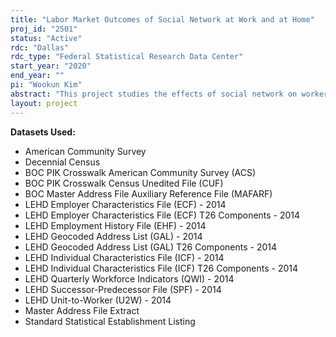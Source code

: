 ```yaml
---
title: "Labor Market Outcomes of Social Network at Work and at Home"
proj_id: "2501"
status: "Active"
rdc: "Dallas"
rdc_type: "Federal Statistical Research Data Center"
start_year: "2020"
end_year: ""
pi: "Wookun Kim"
abstract: "This project studies the effects of social network on workers' labor market decisions and other outcomes. We will investigate if a worker's job trajectory and earnings are affected by the network of both coworkers and neighbors and if so, assess the magnitude of the network effect. We will also examine the channels of effects by looking at the demographic characteristics, occupation, industry, and income of the workers and the place they work and live. Our empirical strategies to identify the causal effects rely on the access to the workplace and neighborhood data available through the Longitudinal Employer-Household Dynamics (LEHD), American Community Survey (ACS), Master Address File Auxiliary Reference File (MAFARF), Master Address File Extract (MAFX) and Decennial Census from 2000-2020. We will focus on the employees at single-establishment firms to construct network at workplace. The proposed research will shed light on the existence, magnitude and relative importance of both workplace and neighbor network, and contribute to the literature on the implications on labor market inequality."
layout: project
---
```


**Datasets Used:**

  - American Community Survey 
  - Decennial Census 
  - BOC PIK Crosswalk American Community Survey (ACS) 
  - BOC PIK Crosswalk Census Unedited File (CUF) 
  - BOC Master Address File Auxiliary Reference File (MAFARF) 
  - LEHD Employer Characteristics File (ECF) - 2014 
  - LEHD Employer Characteristics File (ECF) T26 Components - 2014 
  - LEHD Employment History File (EHF) - 2014 
  - LEHD Geocoded Address List (GAL) - 2014 
  - LEHD Geocoded Address List (GAL) T26 Components - 2014 
  - LEHD Individual Characteristics File (ICF) - 2014 
  - LEHD Individual Characteristics File (ICF) T26 Components - 2014 
  - LEHD Quarterly Workforce Indicators (QWI) - 2014 
  - LEHD Successor-Predecessor File (SPF) - 2014 
  - LEHD Unit-to-Worker (U2W) - 2014 
  - Master Address File Extract 
  - Standard Statistical Establishment Listing 

